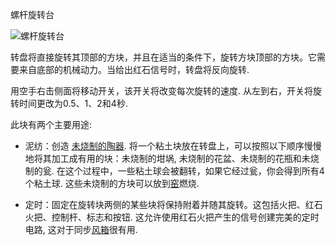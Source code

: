  螺杆旋转台

![螺杆旋转台](block:betterwithmods:single_machine@3)

转盘将直接旋转其顶部的方块，并且在适当的条件下，旋转方块顶部的方块。它需要来自底部的机械动力。当给出红石信号时，转盘将反向旋转.  

用空手右击侧面将移动开关，该开关将改变每次旋转的速度. 从左到右，开关将旋转时间更改为0.5、1、2和4秒.

此块有两个主要用途:

* 泥纺：创造 [未烧制的陶器](unfired_pottery.md). 将一个粘土块放在转盘上，可以按照以下顺序慢慢地将其加工成有用的块：未烧制的坩埚, 未烧制的花盆、未烧制的花瓶和未烧制的瓮. 在这个过程中，一些粘土球会被翻转，如果它经过瓮，你会得到所有4个粘土球. 这些未烧制的方块可以放到[窑](kiln.md)燃烧.

* 定时：固定在旋转块两侧的某些块将保持附着并随其旋转。这包括火把、红石火把、控制杆、标志和按钮.
这允许使用红石火把产生的信号创建完美的定时电路, 这对于同步[风箱](bellows.md)很有用.
